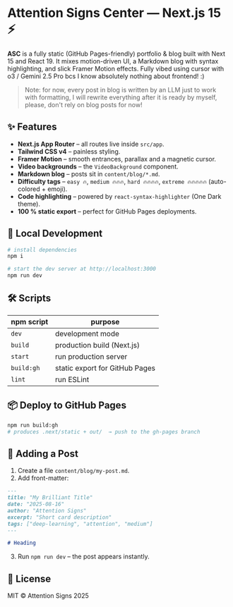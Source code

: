 # Attention Signs Center — Next.js 15 ⚡️

**ASC** is a fully static (GitHub Pages-friendly) portfolio & blog built with Next 15 and React 19. It mixes motion-driven UI, a Markdown blog with syntax highlighting, and slick Framer Motion effects. Fully vibed using cursor with o3 / Gemini 2.5 Pro bcs I know absolutely nothing about frontend! :)

> Note: for now, every post in blog is written by an LLM just to work with formatting, I will rewrite everything after it is ready by myself, please, don't rely on blog posts for now!

## ✨ Features

* **Next.js App Router** – all routes live inside `src/app`.
* **Tailwind CSS v4** – painless styling.
* **Framer Motion** – smooth entrances, parallax and a magnetic cursor.
* **Video backgrounds** – the `VideoBackground` component.
* **Markdown blog** – posts sit in `content/blog/*.md`.
* **Difficulty tags** – `easy 🔥`, `medium 🔥🔥🔥`, `hard 🔥🔥🔥🔥`, `extreme 🔥🔥🔥🔥🔥` (auto-colored + emoji).
* **Code highlighting** – powered by `react-syntax-highlighter` (One Dark theme).
* **100 % static export** – perfect for GitHub Pages deployments.

## 🚀 Local Development

```bash
# install dependencies
npm i

# start the dev server at http://localhost:3000
npm run dev
```

## 🛠️ Scripts

| npm script | purpose |
|------------|---------|
| `dev`      | development mode |
| `build`    | production build (Next.js) |
| `start`    | run production server |
| `build:gh` | static export for GitHub Pages |
| `lint`     | run ESLint |

## 📦 Deploy to GitHub Pages

```bash
npm run build:gh
# produces .next/static + out/  → push to the gh-pages branch
```

## 📝 Adding a Post

1. Create a file `content/blog/my-post.md`.
2. Add front-matter:

```md
---
title: "My Brilliant Title"
date: "2025-08-16"
author: "Attention Signs"
excerpt: "Short card description"
tags: ["deep-learning", "attention", "medium"]
---

# Heading
```

3. Run `npm run dev` – the post appears instantly.

## 📄 License

MIT © Attention Signs 2025
